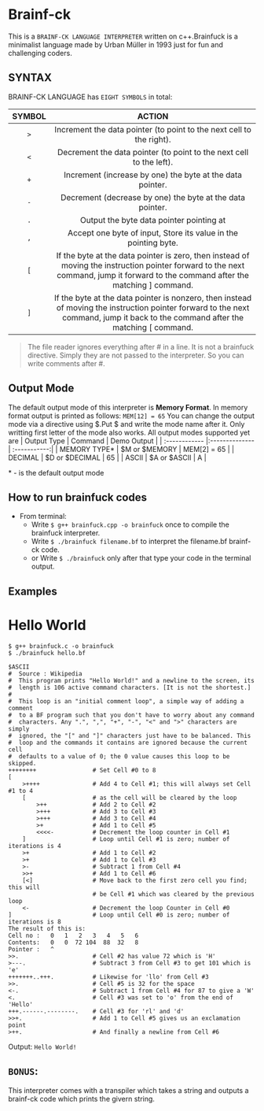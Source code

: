 # Brainf-ck
This is a `BRAINF-CK LANGUAGE INTERPRETER` written on c++.Brainfuck is a minimalist language made by Urban Müller in 1993 just for fun and challenging coders.

## SYNTAX
BRAINF-CK LANGUAGE has `EIGHT SYMBOLS` in total:

| SYMBOL | ACTION        |
|:------:|:--------------:| 
| `>`  | Increment the data pointer (to point to the next cell to the right).
| `<`    | Decrement the data pointer (to point to the next cell to the left).
| `+`    | Increment (increase by one) the byte at the data pointer.
| `-`    | Decrement (decrease by one) the byte at the data pointer.
| `.`    | Output the byte data pointer pointing at
| `,`    | Accept one byte of input, Store its value in the pointing byte.
| `[`    | If the byte at the data pointer is zero, then instead of moving the instruction pointer forward to the next command, jump it forward to the command after the matching ] command.
| `]`    | If the byte at the data pointer is nonzero, then instead of moving the instruction pointer forward to the next command, jump it back to the command after the matching [ command.

> The file reader ignores everything after # in a line. It is not a brainfuck directive. Simply they are not passed to the interpreter. So you can write comments after #.
## Output Mode
The default output mode of this interpreter is __Memory Format__. In memory format output is printed as follows:
```MEM[12] = 65```
You can change the output mode via a directive using $.Put $ and write the mode name after it. Only writting first letter of the mode also works. All output modes supported yet are 
| Output Type   | Command        | Demo Output  |
| :------------ |:-------------- | :-----------:|
| MEMORY TYPE*  | $M or $MEMORY  | MEM[2] = 65  |
| DECIMAL       | $D or $DECIMAL |      65      |
| ASCII         | $A or $ASCII   |       A      |

\* - is the default output mode

## How to run brainfuck codes
- From terminal:</br>
  - Write `$ g++ brainfuck.cpp -o brainfuck` once to compile the brainfuck interpreter.
  - Write `$ ./brainfuck filename.bf` to interpret the filename.bf brainf-ck code.
  - or Write `$ ./brainfuck` only after that type your code in the terminal output.

## Examples
# Hello World
`$ g++ brainfuck.c -o brainfuck`</br>
`$ ./brainfuck hello.bf`
```
$ASCII
#  Source : Wikipedia
#  This program prints "Hello World!" and a newline to the screen, its
#  length is 106 active command characters. [It is not the shortest.]
#
#  This loop is an "initial comment loop", a simple way of adding a comment
#  to a BF program such that you don't have to worry about any command
#  characters. Any ".", ",", "+", "-", "<" and ">" characters are simply
#  ignored, the "[" and "]" characters just have to be balanced. This
#  loop and the commands it contains are ignored because the current cell
#  defaults to a value of 0; the 0 value causes this loop to be skipped.
++++++++                # Set Cell #0 to 8
[
    >++++               # Add 4 to Cell #1; this will always set Cell #1 to 4
    [                   # as the cell will be cleared by the loop
        >++             # Add 2 to Cell #2
        >+++            # Add 3 to Cell #3
        >+++            # Add 3 to Cell #4
        >+              # Add 1 to Cell #5
        <<<<-           # Decrement the loop counter in Cell #1
    ]                   # Loop until Cell #1 is zero; number of iterations is 4
    >+                  # Add 1 to Cell #2
    >+                  # Add 1 to Cell #3
    >-                  # Subtract 1 from Cell #4
    >>+                 # Add 1 to Cell #6
    [<]                 # Move back to the first zero cell you find; this will
                        # be Cell #1 which was cleared by the previous loop
    <-                  # Decrement the loop Counter in Cell #0
]                       # Loop until Cell #0 is zero; number of iterations is 8
The result of this is:
Cell no :   0   1   2   3   4   5   6
Contents:   0   0  72 104  88  32   8
Pointer :   ^
>>.                     # Cell #2 has value 72 which is 'H'
>---.                   # Subtract 3 from Cell #3 to get 101 which is 'e'
+++++++..+++.           # Likewise for 'llo' from Cell #3
>>.                     # Cell #5 is 32 for the space
<-.                     # Subtract 1 from Cell #4 for 87 to give a 'W'
<.                      # Cell #3 was set to 'o' from the end of 'Hello'
+++.------.--------.    # Cell #3 for 'rl' and 'd'
>>+.                    # Add 1 to Cell #5 gives us an exclamation point
>++.                    # And finally a newline from Cell #6
```
Output: 
```Hello World!```

## `BONUS`:
This interpreter comes with a transpiler which takes a string and outputs a brainf-ck code which prints the givern string.

